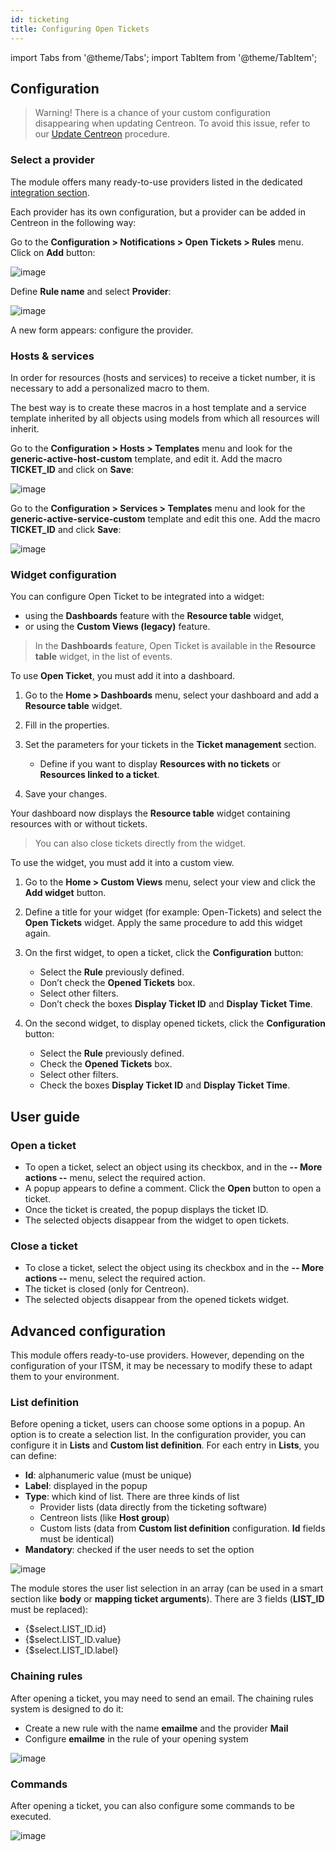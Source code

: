 ```yaml
---
id: ticketing
title: Configuring Open Tickets
---
```

import Tabs from '@theme/Tabs';
import TabItem from '@theme/TabItem';

## Configuration

> Warning! There is a chance of your custom configuration disappearing when updating Centreon. To avoid this issue, refer to our [Update Centreon](../update/update-centreon-platform.md#Perform-a-backup) procedure.

### Select a provider

The module offers many ready-to-use providers listed in the dedicated [integration
section](../integrations/itsm/itsm-overview.md).

Each provider has its own configuration, but a provider
can be added in Centreon in the following way:

Go to the **Configuration > Notifications > Open Tickets > Rules** menu.
Click on **Add** button:

![image](../assets/alerts/open_tickets_add_provider_01.png)

Define **Rule name** and select **Provider**:

![image](../assets/alerts/open_tickets_add_provider_02.png)

A new form appears: configure the provider.

### Hosts & services

In order for resources (hosts and services) to receive a ticket number,
it is necessary to add a personalized macro to them.

The best way is to create these macros in a host template and a service
template inherited by all objects using models from which all resources
will inherit.

Go to the **Configuration > Hosts > Templates** menu and look for the
**generic-active-host-custom** template, and edit it. Add the macro
**TICKET\_ID** and click on **Save**:

![image](../assets/alerts/open_tickets_macro.png)

Go to the **Configuration > Services > Templates** menu and look for the
**generic-active-service-custom** template and edit this one. Add the
macro **TICKET\_ID** and click **Save**:

![image](../assets/alerts/open_tickets_macro.png)

### Widget configuration

You can configure Open Ticket to be integrated into a widget:
- using the **Dashboards** feature with the **Resource table** widget,
- or using the **Custom Views (legacy)** feature.

<Tabs groupId="sync">
<TabItem value="Dashboards" label="Dashboards">

> In the **Dashboards** feature, Open Ticket is available in the **Resource table** widget, in the list of events.

To use **Open Ticket**, you must add it into a dashboard.

1. Go to the **Home > Dashboards** menu, select your dashboard and add a **Resource table** widget.

2. Fill in the properties.

3. Set the parameters for your tickets in the **Ticket management** section.
   - Define if you want to display **Resources with no tickets** or **Resources linked to a ticket**.

4. Save your changes.

Your dashboard now displays the **Resource table** widget containing resources with or without tickets.

> You can also close tickets directly from the widget.

</TabItem>
<TabItem value="Custom Views (legacy)" label="Custom Views (legacy)">

To use the widget, you must add it into a custom view. 

1. Go to the **Home > Custom Views** menu, select your view and click the **Add widget**
button.

2. Define a title for your widget (for example: Open-Tickets) and select
the **Open Tickets** widget. Apply the same procedure to add this
widget again.

3. On the first widget, to open a ticket, click the **Configuration** button:
   - Select the **Rule** previously defined.
   - Don’t check the **Opened Tickets** box.
   - Select other filters.
   - Don’t check the boxes **Display Ticket ID** and **Display Ticket Time**.

4. On the second widget, to display opened tickets, click the
**Configuration** button:
   - Select the **Rule** previously defined.
   - Check the **Opened Tickets** box.
   - Select other filters.
   - Check the boxes **Display Ticket ID** and **Display Ticket Time**.

</TabItem>
</Tabs>

## User guide

### Open a ticket

- To open a ticket, select an object using its checkbox, and in the **-- More
actions --** menu, select the required action.
- A popup appears to define a comment. Click the **Open** button to open a ticket.
- Once the ticket is created, the popup displays the ticket ID.
- The selected objects disappear from the widget to open tickets.

### Close a ticket

- To close a ticket, select the object using its checkbox and in the **-- More
actions --** menu, select the required action.
- The ticket is closed (only for Centreon).
- The selected objects disappear from the opened tickets widget.

## Advanced configuration

This module offers ready-to-use providers. However, depending on the
configuration of your ITSM, it may be necessary to modify these to adapt
them to your environment.

### List definition

Before opening a ticket, users can choose some options in a popup. An
option is to create a selection list. In the configuration provider, you can
configure it in **Lists** and **Custom list definition**. For each entry in
**Lists**, you can define:

-   **Id**: alphanumeric value (must be unique)
-   **Label**: displayed in the popup
-   **Type**: which kind of list. There are three kinds of list
    -   Provider lists (data directly from the ticketing software)
    -   Centreon lists (like **Host group**)
    -   Custom lists (data from **Custom list definition** configuration.
        **Id** fields must be identical)
-   **Mandatory**: checked if the user needs to set the option

![image](../assets/alerts/open_ticket_advanced_list_01.png)

The module stores the user list selection in an array (can be used in
a smart section like **body** or **mapping ticket arguments**). There are 3
fields (**LIST\_ID** must be replaced):

-   {$select.LIST\_ID.id}
-   {$select.LIST\_ID.value}
-   {$select.LIST\_ID.label}

### Chaining rules

After opening a ticket, you may need to send an email. The chaining
rules system is designed to do it:

-   Create a new rule with the name **emailme** and the provider **Mail**
-   Configure **emailme** in the rule of your opening system

![image](../assets/alerts/open_ticket_advanced_chain_01.png)

### Commands

After opening a ticket, you can also configure some commands to be executed.

![image](../assets/alerts/open_ticket_advanced_cmd_01.png)
